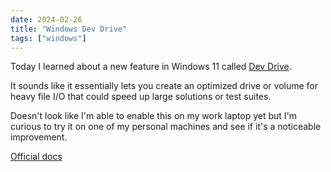 ```yaml
---
date: 2024-02-26
title: "Windows Dev Drive"
tags: ["windows"]
---
```



Today I learned about a new feature in Windows 11 called [Dev Drive](https://blog.maartenballiauw.be/post/2023/11/22/test-driving-windows-11-dev-drive-for-dotnet.html).

It sounds like it essentially lets you create an optimized drive or volume for heavy file I/O that could speed up large solutions or test suites.

Doesn't look like I'm able to enable this on my work laptop yet but I'm curious to try it on one of my personal machines and see if it's a noticeable improvement.

[Official docs](https://learn.microsoft.com/en-us/windows/dev-drive/)